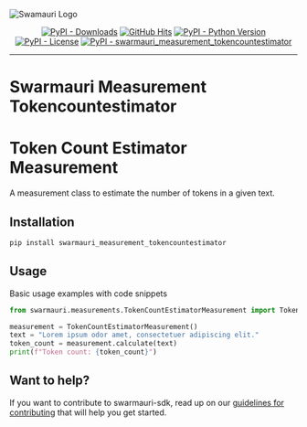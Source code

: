 
![Swamauri Logo](https://res.cloudinary.com/dbjmpekvl/image/upload/v1730099724/Swarmauri-logo-lockup-2048x757_hww01w.png)

<p align="center">
    <a href="https://pypi.org/project/swarmauri_measurement_tokencountestimator/">
        <img src="https://img.shields.io/pypi/dm/swarmauri_measurement_tokencountestimator" alt="PyPI - Downloads"/></a>
    <a href="https://github.com/swarmauri/swarmauri-sdk/pkgs/community/swarmauri_measurement_tokencountestimator/README.md">
        <img src="https://hits.seeyoufarm.com/api/count/incr/badge.svg?url=https://github.com/swarmauri/swarmauri-sdk/pkgs/community/swarmauri_measurement_tokencountestimator/README.md&count_bg=%2379C83D&title_bg=%23555555&icon=&icon_color=%23E7E7E7&title=hits&edge_flat=false" alt="GitHub Hits"/></a>
    <a href="https://pypi.org/project/swarmauri_measurement_tokencountestimator/">
        <img src="https://img.shields.io/pypi/pyversions/swarmauri_measurement_tokencountestimator" alt="PyPI - Python Version"/></a>
    <a href="https://pypi.org/project/swarmauri_measurement_tokencountestimator/">
        <img src="https://img.shields.io/pypi/l/swarmauri_measurement_tokencountestimator" alt="PyPI - License"/></a>
    <a href="https://pypi.org/project/swarmauri_measurement_tokencountestimator/">
        <img src="https://img.shields.io/pypi/v/swarmauri_measurement_tokencountestimator?label=swarmauri_measurement_tokencountestimator&color=green" alt="PyPI - swarmauri_measurement_tokencountestimator"/></a>
</p>

---

# Swarmauri Measurement Tokencountestimator
# Token Count Estimator Measurement

A measurement class to estimate the number of tokens in a given text.

## Installation

```bash
pip install swarmauri_measurement_tokencountestimator
```

## Usage
Basic usage examples with code snippets
```python
from swarmauri.measurements.TokenCountEstimatorMeasurement import TokenCountEstimatorMeasurement

measurement = TokenCountEstimatorMeasurement()
text = "Lorem ipsum odor amet, consectetuer adipiscing elit."
token_count = measurement.calculate(text)
print(f"Token count: {token_count}")
```
## Want to help?

If you want to contribute to swarmauri-sdk, read up on our [guidelines for contributing](https://github.com/swarmauri/swarmauri-sdk/blob/master/contributing.md) that will help you get started.
